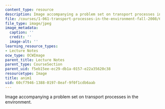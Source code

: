 ```yaml
---
content_type: resource
description: Image accompanying a problem set on transport processes in the environment.
file: /courses/1-061-transport-processes-in-the-environment-fall-2008/60cf7946138801978eaf9f0f1cdb6aab_anim1.jpg
file_type: image/jpeg
image_metadata:
  caption: ''
  credit: ''
  image-alt: ''
learning_resource_types:
- Lecture Notes
ocw_type: OCWImage
parent_title: Lecture Notes
parent_type: CourseSection
parent_uid: f5eb15ee-ec29-db1a-0157-e22a35620c38
resourcetype: Image
title: anim1
uid: 60cf7946-1388-0197-8eaf-9f0f1cdb6aab
---
```

Image accompanying a problem set on transport processes in the environment.

